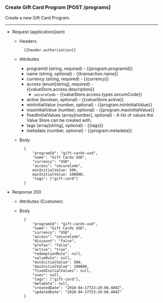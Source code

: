 ### Create Gift Card Program [POST /programs]

Create a new Gift Card Program.

---
+ Request (application/json)
    + Headers
    
            {{header.authorization}}
        
    + Attributes
        + programId (string, required) - {{program.programId}}
        + name (string, optional) - {{transaction.name}}
        + currency (string, required) - {{currency}}
        + access (enum[string], required) - {{valueStore.access.description}}
            + `secureCode` - {{valueStore.access.types.secureCode}}
        + active (boolean, optional) - {{valueStore.active}}
        + minInitialValue (number, optional) - {{program.minInitialValue}}
        + maxInitialValue (number, optional) - {{program.maxInitialValue}}
        + fixedInitialValues (array[number], optional) - A list of values the Value Store can be created with.
        + tags (array[string], optional) - {{tags}}
        + metadata (number, optional) - {{program.metadata}}

    + Body

            {
                "programId": "gift-cards-usd",
                "name": "Gift Cards USD",
                "currency": "USD",
                "access": "secureCode",
                minInitialValue: 500,
                maxInitialValue: 100000,
                "tags": ["gift-card"]
            }
    
+ Response 200
    + Attributes (Customer)

    + Body
            
            {
                "programId": "gift-cards-usd",
                "name": "Gift Cards USD",
                "currency": "USD",
                "access": "secureCode",
                "discount": "false",
                "preTax": "false",
                "active": "true",
                "redemptionRule": null,
                "valueRule": null,
                "minInitialValue": 500,
                "maxInitialValue": 100000,
                "fixedInitialValues": null,
                "uses": null,
                "tags": ["gift-card"],
                "metadata": null,
                "createdDate": "2018-04-17T23:20:08.404Z",
                "updatedDate": "2018-04-17T23:20:08.404Z"
            }
